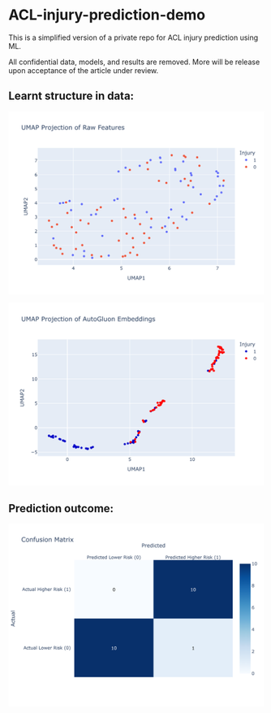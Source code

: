 # ACL-injury-prediction-demo

This is a simplified version of a private repo for ACL injury prediction using ML. 

All confidential data, models, and results are removed.
More will be release upon acceptance of the article under review.

## Learnt structure in data:

![Structure of raw feature](https://github.com/HowardKao-1130/ACL-injury-prediction-demo/blob/main/AutoGluon_Figures/umap_projection_raw.png)

![Structure of learnt embeddings](https://github.com/HowardKao-1130/ACL-injury-prediction-demo/blob/main/AutoGluon_Figures/umap_projection_embedding.png)

## Prediction outcome:

![Confusion matrix](https://github.com/HowardKao-1130/ACL-injury-prediction-demo/blob/main/AutoGluon_Figures/confusion_matrix.png)

